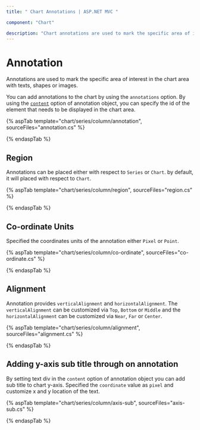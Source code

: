 ```yaml
---
title: " Chart Annotations | ASP.NET MVC "

component: "Chart"

description: "Chart annotations are used to mark the specific area of interest in the chart area with texts, shapes or images."
---
```


# Annotation

Annotations are used to mark the specific area of interest in the chart area with texts, shapes or images.

<!-- markdownlint-disable MD033 -->

You can add annotations to the chart by using the <code>annotations</code> option. By using the
[`content`](https://help.syncfusion.com/cr/aspnetcore-js2/Syncfusion.EJ2.Charts.ChartAnnotation.html#Syncfusion_EJ2_Charts_ChartAnnotation_Content) option of annotation object, you can specify
the id of the element that needs to be displayed in the chart area.

{% aspTab template="chart/series/column/annotation", sourceFiles="annotation.cs" %}

{% endaspTab %}

## Region

Annotations can be placed either with respect to `Series` or `Chart`. by default, it will placed with respect
to `Chart`.

{% aspTab template="chart/series/column/region", sourceFiles="region.cs" %}

{% endaspTab %}

## Co-ordinate Units

Specified the coordinates units of the annotation either `Pixel` or `Point`.

{% aspTab template="chart/series/column/co-ordinate", sourceFiles="co-ordinate.cs" %}

{% endaspTab %}

## Alignment

Annotation provides `verticalAlignment` and `horizontalAlignment`. The `verticalAlignment` can be customized
via `Top`, `Bottom` or `Middle` and the `horizontalAlignment` can be customized via `Near`, `Far` or `Center`.

{% aspTab template="chart/series/column/alignment", sourceFiles="alignment.cs" %}

{% endaspTab %}

## Adding y-axis sub title through on annotation

By setting text div in the `content` option of annotation object you can add sub title to chart y-axis. Specified the
`coordinate` value as `pixel` and customize x and y location of the text.

{% aspTab template="chart/series/column/axis-sub", sourceFiles="axis-sub.cs" %}

{% endaspTab %}